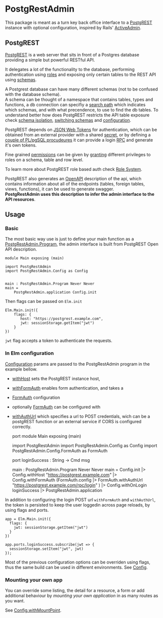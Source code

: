 # PostgRestAdmin

This package is meant as a turn key back office interface to a
[PostgREST](https://postgrest.org/en/stable/) instance with optional
configuration, inspired by Rails' [ActiveAdmin](https://activeadmin.info/).


## PostgREST

[PostgREST](https://postgrest.org/en/stable/) is a web server that sits in front
of a Postgres database providing a simple but powerful RESTful API.

It delegates a lot of the functionality to the database, performing
authentication using [roles](https://www.postgresql.org/docs/8.1/user-manag.html)
and exposing only certain tables to the REST API using
[schemas](https://www.postgresql.org/docs/current/ddl-schemas.html).

A Postgrest database can have many different schemas (not to be confused with
the database schema).  
A schema can be thought of a namespace that contains
tables, types and functions, a db connection can specifiy a
[search path](https://www.postgresql.org/docs/current/ddl-schemas.html#DDL-SCHEMAS-PATH)
which indicates which schemas, and with what precendence, to use to find the db
tables.
To understand better how does PostgREST restricts the API table exposure check
[schema isolation](https://postgrest.org/en/stable/schema_structure.html?highlight=schema),
[switching schemas](https://postgrest.org/en/stable/api.html#switching-schemas)
and [configuration](https://postgrest.org/en/stable/configuration.html).

PostgREST depends on [JSON Web Tokens](https://en.wikipedia.org/wiki/JSON_Web_Token)
for authentication, which can be obtained from an external provider with a
shared
[secret](https://postgrest.org/en/stable/configuration.html?highlight=secret#jwt-secret),
or by defining a
[couple of PL/pgSQL procudeures](https://postgrest.org/en/stable/api.html#stored-procedures)
it can provide a login
[RPC](https://postgrest.org/en/stable/releases/v9.0.0.html?highlight=rpc#functions-rpc)
and generate it's own tokens.

Fine grained
[permissions](https://postgrest.org/en/stable/auth.html?highlight=permissions#permissions)
can be given by
[granting](https://www.postgresql.org/docs/current/sql-grant.html) different
privileges to roles on a schema, table and row level.

To learn more about PostgREST role based auth check
[Role System](https://postgrest.org/en/stable/auth.html?highlight=authentication#).

PostgREST also generates an
[OpenAPI](https://postgrest.org/en/stable/api.html#openapi-support) description
of the api, which contains information about all of the endpoints (tables,
foreign tables, views, functions), it can be used to generate swagger.  
**PostgRestAdmin uses this description to infer the admin interface to the API
resources**.

## Usage

### **Basic**

The most basic way use is just to define your main function as a
[PostgRestAdmin.Program](PostgRestAdmin#Program), the admin interface is built
from PostgREST Open API description.

    module Main exposing (main)

    import PostgRestAdmin
    import PostgRestAdmin.Config as Config


    main : PostgRestAdmin.Program Never Never
    main =
        PostgRestAdmin.application Config.init


Then flags can be passed on `Elm.init`

    Elm.Main.init({
        flags: {
           host: "https://postgrest.example.com",
           jwt: sessionStorage.getItem("jwt")
        }
    })

`jwt` flag accepts a token to authenticate the requests.


### **In Elm configuration**

[Configuration](PostgRestAdmin-Config) params are passed to the
PostgRestAdmin program in the example bellow.

- [withHost](PostgRestAdmin-Config#withHost) sets the PostgREST instance host,
- [withFormAuth](PostgRestAdmin-Config#withFormAuth) enables form
  authentication, and takes a
- [FormAuth](PostgRestAdmin-Config-FormAuth) configuration
- optionally [FormAuth](PostgRestAdmin-Config-FormAuth) can be
configured with
- [withAuthUrl](PostgRestAdmin-Config-FormAuth#withAuthUrl) which specifies a
  url to POST credentials, wich can be a postgREST function or an external
  service if CORS is configured correctly.



    port module Main exposing (main)

    import PostgRestAdmin
    import PostgRestAdmin.Config as Config
    import PostgRestAdmin.Config.FormAuth as FormAuth


    port loginSuccess : String -> Cmd msg


    main : PostgRestAdmin.Program Never Never
    main =
        Config.init
            |> Config.withHost "https://postgrest.example.com"
            |> Config.withFormAuth
                (FormAuth.config
                    |> FormAuth.withAuthUrl
                        "https://postgrest.example.com/rpc/login"
                )
            |> Config.withOnLogin loginSuccess
            |> PostgRestAdmin.application


In addition to configuring the login POST url `withFormAuth` and `withAuthUrl`,
the token is persisted to keep the user loggedin across page reloads, by using
flags and ports.

    app = Elm.Main.init({
      flags: {
        jwt: sessionStorage.getItem("jwt")
      }
    })

    app.ports.loginSuccess.subscribe(jwt => {
      sessionStorage.setItem("jwt", jwt)
    });

Most of the previous configuration options can be overriden using flags, thus
the same build can be used in different environments. See
[Config](PostgRestAdmin-Config).

### **Mounting your own app**

You can override some listing, the detail for a resource, a form or add
additional behaviour by *mounting your own application* in as many routes as you
want.

See [Config.withMountPoint](PostgRestAdmin-Config#withMountPoint).